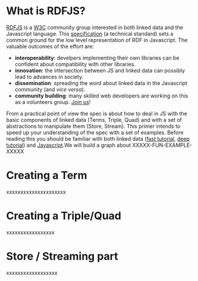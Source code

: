 # What is RDFJS?

[RDFJS](https://github.com/rdfjs) is a [W3C](https://www.w3.org/) community group interested in both linked data and the Javascript language.
This [specification](interface-spec.md) (a technical standard) sets a common ground for the low level representation of RDF in Javascript.
The valuable outcomes of the effort are:

- **interoperability**: develpers implementing their own libraries can be confident about compatibility with other libraries.
- **innovation**: the intersection between JS and linked data can possibly lead to advances in society.
- **dissemination**: spreading the word about linked data in the Javascript community (and *vice versa*).
- **community building**: many skilled web developers are working on this as a volunteers group. [Join us](https://www.w3.org/community/rdfjs/)!

From a practical point of view the spec is about how to deal in JS with the basic components of linked data (Terms, Triple, Quad) and with a set of abstractions to manipulate them (Store, Stream). This primer intends to speed up your understanding of the spec with a set of examples. Before reading this you should be familiar with both linked data ([fast tutorial](http://pieroit.org/portfolio/linked-data-grandma/), [deep tutorial](https://www.w3.org/TR/rdf11-primer/)) and [Javascript](http://www.tutorialspoint.com/javascript/).We will build a graph about XXXXX-FUN-EXAMPLE-XXXXX

# Creating a Term

xxxxxxxxxxxxxxxxxxxxx

# Creating a Triple/Quad

xxxxxxxxxxxxxxxxx

# Store / Streaming part

xxxxxxxxxxxxxxxxxx
